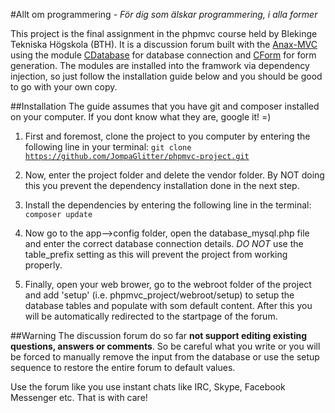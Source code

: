#Allt om programmering
*- För dig som älskar programmering, i alla former*

This project is the final assignment in the phpmvc course held by Blekinge Tekniska Högskola (BTH). It is a discussion forum built with the [Anax-MVC](https://github.com/mosbth/Anax-MVC "Anax-MVC on GitHub") using the module [CDatabase](https://github.com/mosbth/cdatabase "CDatabase on GitHub") for database connection and [CForm](https://github.com/mosbth/cdatabase "CForm on GitHub") for form generation. The modules are installed into the framwork via dependency injection, so just follow the installation guide below and you should be good to go with your own copy.

##Installation
The guide assumes that you have git and composer installed on your computer. If you dont know what they are, google it! =)

1) First and foremost, clone the project to you computer by entering the following line in your terminal: 
<code>git clone https://github.com/JompaGlitter/phpmvc-project.git</code>

2) Now, enter the project folder and delete the vendor folder. By NOT doing this you prevent the dependency installation done in the next step.

3) Install the dependencies by entering the following line in the terminal:
<code>composer update</code>

4) Now go to the app-->config folder, open the database_mysql.php file and enter the correct database connection details. *DO NOT* use the table_prefix setting as this will prevent the project from working properly.

5) Finally, open your web brower, go to the webroot folder of the project and add 'setup' (i.e. phpmvc_project/webroot/setup) to setup the database tables and populate with som default content. After this you will be automatically redirected to the startpage of the forum.


##Warning
The discussion forum do so far **not support editing existing questions, answers or comments**. So be careful what you write or you will be forced to manually remove the input from the database or use the setup sequence to restore the entire forum to default values.

Use the forum like you use instant chats like IRC, Skype, Facebook Messenger etc. That is with care!
